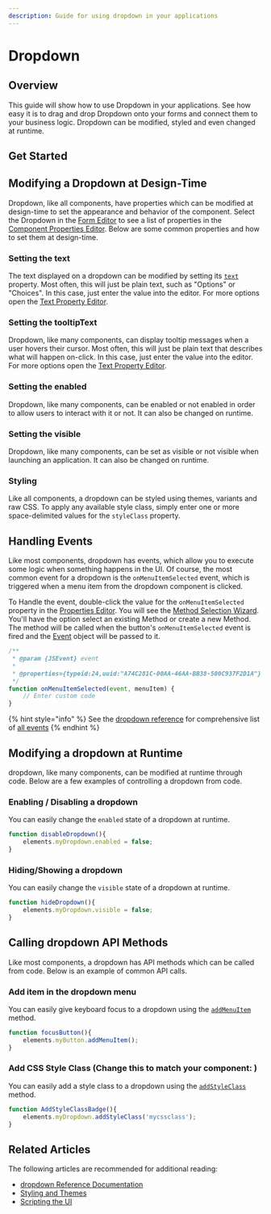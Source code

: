 ```yaml
---
description: Guide for using dropdown in your applications
---
```


# Dropdown

## Overview



This guide will show how to use Dropdown in your applications. See how easy it is to drag and drop Dropdown onto your forms and connect them to your business logic. Dropdown can be modified, styled and even changed at runtime.

## Get Started



## Modifying a Dropdown at Design-Time

Dropdown, like all components, have properties which can be modified at design-time to set the appearance and behavior of the component. Select the Dropdown in the [Form Editor](../../../../../reference/readme\_servoycore/page-3/object-editors/form-editor.md) to see a list of properties in the [Component Properties Editor](../../../../../reference/readme\_servoycore/page-3/object-editors/component-properties-editor.md). Below are some common properties and how to set them at design-time.



### Setting the text


The text displayed on a dropdown can be modified by setting its [`text`]() property. Most often, this will just be plain text, such as "Options" or "Choices". In this case, just enter the value into the editor. For more options open the [Text Property Editor](../../../../../reference/readme\_servoycore/page-3/object-editors/text-property-editor.md).

### Setting the tooltipText

 
Dropdown, like many components, can display tooltip messages when a user hovers their cursor. Most often, this will just be plain text that describes what will happen on-click. In this case, just enter the value into the editor. For more options open the [Text Property Editor](../../../../../reference/readme\_servoycore/page-3/object-editors/text-property-editor.md).

### Setting the enabled 

Dropdown, like many components, can be enabled or not enabled in order to allow users to interact with it or not. It can also be changed on runtime.


### Setting the visible

Dropdown, like many components, can be set as visible or not visible when launching an application. It can also be changed on runtime. 



 
### Styling

Like all components, a dropdown can be styled using themes, variants and raw CSS. To apply any available style class, simply enter one or more space-delimited values for the `styleClass` property.




## Handling Events



Like most components, dropdown has events, which allow you to execute some logic when something happens in the UI. Of course, the most common event for a dropdown is the `onMenuItemSelected` event, which is triggered when a menu item from the dropdown component is clicked.

To Handle the event, double-click the value for the `onMenuItemSelected` property in the [Properties Editor](../../../../../reference/readme\_servoycore/page-3/object-editors/component-properties-editor.md). You will see the [Method Selection Wizard](../../../../../reference/readme\_servoycore/page-3/object-editors/method-selection-wizard.md). You'll have the option select an existing Method or create a new Method. The method will be called when the button's `onMenuItemSelected` event is fired and the [Event](../../../../../reference/readme\_servoycore/dev-api/application/jsevent.md) object will be passed to it.



```javascript
/**
 * @param {JSEvent} event
 *
 * @properties={typeid:24,uuid:"A74C281C-00AA-46AA-BB38-500C937F2D1A"}
 */
function onMenuItemSelected(event, menuItem) {
	// Enter custom code
}
```

{% hint style="info" %}
See the [dropdown reference]() for comprehensive list of [all events]()
{% endhint %}



## Modifying a dropdown at Runtime

dropdown, like many components, can be modified at runtime through code. Below are a few examples of controlling a dropdown from code.

### Enabling / Disabling a dropdown 

You can easily change the `enabled` state of a dropdown at runtime.



```javascript
function disableDropdown(){
	elements.myDropdown.enabled = false;
}
```

### Hiding/Showing a dropdown 

You can easily change the `visible` state of a dropdown at runtime.



```javascript
function hideDropdown(){
	elements.myDropdown.visible = false;
}
```



## Calling dropdown API Methods

Like most components, a dropdown has API methods which can be called from code. Below is an example of common API calls.

### Add item in the dropdown menu 

You can easily give keyboard focus to a dropdown using the [`addMenuItem`]() method.

```javascript
function focusButton(){
	elements.myButton.addMenuItem();
}
```


### Add CSS Style Class (Change this to match your component: )

You can easily add a style class to a dropdown using the [`addStyleClass`]() method.



```javascript
function AddStyleClassBadge(){
	elements.myDropdown.addStyleClass('mycssclass');
}
```


## Related Articles

The following articles are recommended for additional reading:

* [dropdown Reference Documentation]()
* [Styling and Themes](../../styling-and-themes/)
* [Scripting the UI](../../../programming-guide/scripting-the-ui/)

